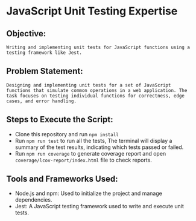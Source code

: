 # JavaScript Unit Testing Expertise
## Objective:
    Writing and implementing unit tests for JavaScript functions using a testing framework like Jest. 
## Problem Statement:
    Designing and implementing unit tests for a set of JavaScript functions that simulate common operations in a web application. The task focuses on testing individual functions for correctness, edge cases, and error handling.
## Steps to Execute the Script: 
- Clone this repository and run `npm install`
- Run `npm run test` to run all the tests, The terminal will display a summary of the test results, indicating which tests passed or failed. 
- Run `npm run coverage` to generate coverage report and open `coverage/lcov-report/index.html` file to check reports.
## Tools and Frameworks Used:
- Node.js and npm: Used to initialize the project and manage dependencies.
- Jest: A JavaScript testing framework used to write and execute unit tests.